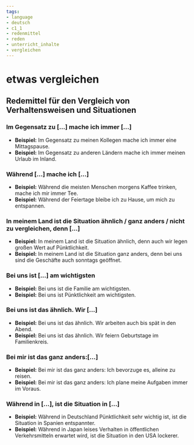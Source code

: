 ```yaml
---
tags:
- language
- deutsch
- c1_1
- redenmittel
- reden
- unterricht_inhalte
- vergleichen
---
```

# etwas vergleichen

## Redemittel für den Vergleich von Verhaltensweisen und Situationen

### Im Gegensatz zu [...] mache ich immer [...]

- __Beispiel:__ Im Gegensatz zu meinen Kollegen mache ich immer eine Mittagspause.
- __Beispiel:__ Im Gegensatz zu anderen Ländern mache ich immer meinen Urlaub im Inland.

### Während [...] mache ich [...]

- __Beispiel:__ Während die meisten Menschen morgens Kaffee trinken, mache ich mir immer Tee.
- __Beispiel:__ Während der Feiertage bleibe ich zu Hause, um mich zu entspannen.

### In meinem Land ist die Situation ähnlich / ganz anders / nicht zu vergleichen, denn [...]

- __Beispiel:__ In meinem Land ist die Situation ähnlich, denn auch wir legen großen Wert auf Pünktlichkeit.
- __Beispiel:__ In meinem Land ist die Situation ganz anders, denn bei uns sind die Geschäfte auch sonntags geöffnet.

### Bei uns ist [...] am wichtigsten

- __Beispiel:__ Bei uns ist die Familie am wichtigsten.
- __Beispiel:__ Bei uns ist Pünktlichkeit am wichtigsten.

### Bei uns ist das ähnlich. Wir [...]

- __Beispiel:__ Bei uns ist das ähnlich. Wir arbeiten auch bis spät in den Abend.
- __Beispiel:__ Bei uns ist das ähnlich. Wir feiern Geburtstage im Familienkreis.

### Bei mir ist das ganz anders:[...]

- __Beispiel:__ Bei mir ist das ganz anders: Ich bevorzuge es, alleine zu reisen.
- __Beispiel:__ Bei mir ist das ganz anders: Ich plane meine Aufgaben immer im Voraus.

### Während in [...], ist die Situation in [...]

- __Beispiel:__ Während in Deutschland Pünktlichkeit sehr wichtig ist, ist die Situation in Spanien entspannter.
- __Beispiel:__ Während in Japan leises Verhalten in öffentlichen Verkehrsmitteln erwartet wird, ist die Situation in den USA lockerer.
